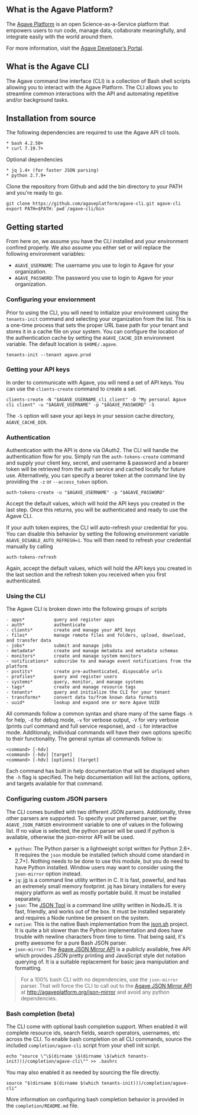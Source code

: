 ## What is the Agave Platform?


The [Agave Platform](https://agaveplatform.org) is an open Science-as-a-Service platform that empowers users to run code, manage data, collaborate meaningfully, and integrate easily with the world around them. 

For more information, visit the [Agave Developer’s Portal](https://docs.agaveplatform.org).


## What is the Agave CLI

The Agave command line interface (CLI) is a collection of Bash shell scripts allowing you to interact with the Agave Platform. The CLI allows you to streamline common interactions with the API and automating repetitive and/or background tasks.


## Installation from source

The following dependencies are required to use the Agave API cli tools.

	* bash 4.2.50+
	* curl 7.19.7+

Optional dependencies

	* jq 1.4+ (for faster JSON parsing)
	* python 2.7.9+

Clone the repository from Github and add the bin directory to your PATH and you're ready to go.

```  
git clone https://github.com/agaveplatform/agave-cli.git agave-cli  
export PATH=$PATH:`pwd`/agave-cli/bin  
```  

## Getting started

From here on, we assume you have the CLI installed and your environment confired properly. We also assume you either set or will replace the following environment variables:

* `AGAVE_USERNAME`: The username you use to login to Agave for your organization.
* `AGAVE_PASSWORD`: The password you use to login to Agave for your organization.


### Configuring your enviornment

Prior to using the CLI, you will need to initialize your environment using the `tenants-init` command and selecting your organization from the list. This is a one-time process that sets the proper URL base path for your tenant and stores it in a cache file on your system. You can configure the location of the authentication cache by setting the `AGAVE_CACHE_DIR` environment variable. The default location is `$HOME/.agave`.

```  
tenants-init --tenant agave.prod  
```

### Getting your API keys

In order to communicate with Agave, you will need a set of API keys. You can use the `clients-create` command to create a set.

```  
clients-create -N "$AGAVE_USERNAME_cli_client" -D "My personal Agave cli client" -u "$AGAVE_USERNAME" -p "$AGAVE_PASSWORD" -S  
```  

The `-S` option will save your api keys in your session cache directory, `AGAVE_CACHE_DIR`.


### Authentication

Authentication with the API is done via OAuth2. The CLI will handle the authentication flow for you. Simply run the `auth-tokens-create` command and supply your client key, secret, and username & password and a bearer token will be retrieved from the auth service and cached locally for future use. Alternatively, you can specify a bearer token at the command line by providing the `-z` or `--access_token` option. 

``` 
auth-tokens-create -u "$AGAVE_USERNAME" -p "$AGAVE_PASSWORD"  
```  

Accept the default values, which will hold the API keys you created in the last step. Once this returns, you will be authenticated and ready to use the Agave CLI.

If your auth token expires, the CLI will auto-refresh your credential for you. You can disable this behavior by setting the following environment variable `AGAVE_DISABLE_AUTO_REFRESH=1`. You will then need to refresh your credential manually by calling

```
auth-tokens-refresh
```  

Again, accept the default values, which will hold the API keys you created in the last section and the refresh token you received when you first authenticated.


### Using the CLI

The Agave CLI is broken down into the following groups of scripts

	- apps*           query and register apps
	- auth*           authenticate
	- clients*        create and manage your API keys
	- files*          manage remote files and folders, upload, download, and transfer data
	- jobs*           submit and manage jobs
	- metadata*	      create and manage metadata and metadata schemas
	- monitors*		  create and manage system monitors
	- notifications*  subscribe to and manage event notifications from the platform
	- postits*        create pre-authenticated, disposable urls
	- profiles*       query and register users
	- systems*        query, monitor, and manage systems
	- tags*           create and manage resource tags
	- tenants*        query and initialize the CLI for your tenant
	- transforms*     convert data to/from known data formats
	- uuid*           lookup and expand one or more Agave UUID

All commands follow a common syntax and share many of the same flags `-h` for help, `-d` for debug mode, `-v` for verbose output, `-V` for very verbose (prints curl command and full service response), and `-i` for interactive mode. Additionaly, individual commands will have their own options specific to their functionality. The general syntax all commands follow is:

	<command> [-hdv]
	<command> [-hdv] [target]
	<command> [-hdv] [options] [target]

Each command has built in help documentation that will be displayed when the `-h` flag is specified. The help documentation will list the actions, options, and targets available for that command.

### Configuring custom JSON parsers

The CLI comes bundled with two different JSON parsers. Additionally, three other parsers are supported. To specify your preferred parser, set the `AGAVE_JSON_PARSER` environment variable to one of values in the following list. If no value is selected, the python parser will be used if python is available, otherwise the json-mirror API will be used.

* `python`: The Python parser is a lightweight script written for Python 2.6+. It requires the `json` module be installed (which should come standard in 2.7+). Nothing needs to be done to use this module, but you do need to have Python installed. Window users may want to consider using the `json-mirror` option instead.
* `jq`: [jq](https://stedolan.github.io/jq/) is a command line utility written in C. It is fast, powerful, and has an extremely small memory footprint. jq has binary installers for every majory platform as well as mostly portable build. It must be installed separately.
* `json`: The [JSON Tool](http://trentm.com/json/) is a command line utility written in NodeJS. It is fast, friendly, and works out of the box. It must be installed separately and requires a Node runtime be present on the system.
* `native`: This is the native Bash implementation from the [json.sh](https://github.com/dominictarr/JSON.sh) project. It is quite a bit slower than the Python implementation and does have trouble with newline characters from time to time. That being said, it's pretty awesome for a pure Bash JSON parser.
* `json-mirror`: The [Agave JSON Mirror API](https://bitbucket.org/taccaci/agave-json-mirror) is a publicly available, free API which provides JSON pretty printing and JavaScript style dot notation querying of. It is a suitable replacement for basic java manipulation and formatting.

>  For a 100% bash CLI with no dependencies, use the `json-mirror` parser. That will force the CLI to call out to the [Agave JSON Mirror API](https://bitbucket.org/taccaci/agave-json-mirror) at http://agaveplatform.org/json-mirror and avoid any python dependencies.

### Bash completion (beta)

The CLI come with optional bash completion support. When enabled it will complete resource ids, search fields, search operators, usernames, etc across the CLI. To enable bash completion on all CLI commands, source the included `completion/agave-cli` script from your shell init script.  

```
echo "source \"\$(dirname \$(dirname \$(which tenants-init)))/completion/agave-cli\"" >> .bashrc
``` 

You may also enabled it as needed by sourcing the file directly.

```  
source "$(dirname $(dirname $(which tenants-init)))/completion/agave-cli"  
```  

More information on configuring bash completion behavior is provided in the `completion/README.md` file.